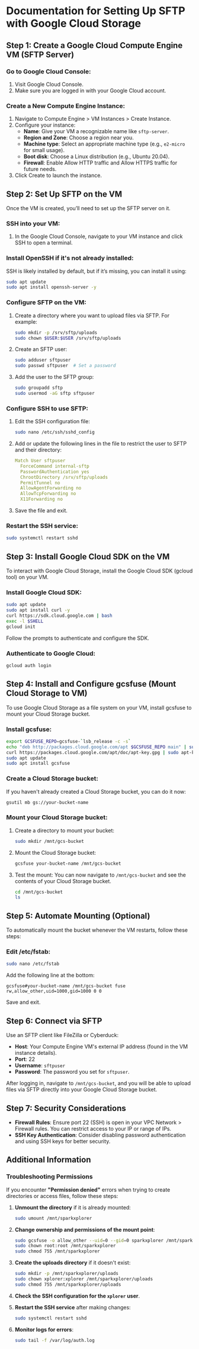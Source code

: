 # Documentation for Setting Up SFTP with Google Cloud Storage

## Step 1: Create a Google Cloud Compute Engine VM (SFTP Server)

### Go to Google Cloud Console:
1. Visit Google Cloud Console.
2. Make sure you are logged in with your Google Cloud account.

### Create a New Compute Engine Instance:
1. Navigate to Compute Engine > VM Instances > Create Instance.
2. Configure your instance:
   - **Name**: Give your VM a recognizable name like `sftp-server`.
   - **Region and Zone**: Choose a region near you.
   - **Machine type**: Select an appropriate machine type (e.g., `e2-micro` for small usage).
   - **Boot disk**: Choose a Linux distribution (e.g., Ubuntu 20.04).
   - **Firewall**: Enable Allow HTTP traffic and Allow HTTPS traffic for future needs.
3. Click Create to launch the instance.

## Step 2: Set Up SFTP on the VM

Once the VM is created, you’ll need to set up the SFTP server on it.

### SSH into your VM:
1. In the Google Cloud Console, navigate to your VM instance and click SSH to open a terminal.

### Install OpenSSH if it's not already installed:
SSH is likely installed by default, but if it’s missing, you can install it using:
```bash
sudo apt update
sudo apt install openssh-server -y
```

### Configure SFTP on the VM:
1. Create a directory where you want to upload files via SFTP. For example:
   ```bash
   sudo mkdir -p /srv/sftp/uploads
   sudo chown $USER:$USER /srv/sftp/uploads
   ```

2. Create an SFTP user:
   ```bash
   sudo adduser sftpuser
   sudo passwd sftpuser  # Set a password
   ```

3. Add the user to the SFTP group:
   ```bash
   sudo groupadd sftp
   sudo usermod -aG sftp sftpuser
   ```

### Configure SSH to use SFTP:
1. Edit the SSH configuration file:
   ```bash
   sudo nano /etc/ssh/sshd_config
   ```
2. Add or update the following lines in the file to restrict the user to SFTP and their directory:
   ```yaml
   Match User sftpuser
     ForceCommand internal-sftp
     PasswordAuthentication yes
     ChrootDirectory /srv/sftp/uploads
     PermitTunnel no
     AllowAgentForwarding no
     AllowTcpForwarding no
     X11Forwarding no
   ```
3. Save the file and exit.

### Restart the SSH service:
```bash
sudo systemctl restart sshd
```

## Step 3: Install Google Cloud SDK on the VM

To interact with Google Cloud Storage, install the Google Cloud SDK (gcloud tool) on your VM.

### Install Google Cloud SDK:
```bash
sudo apt update
sudo apt install curl -y
curl https://sdk.cloud.google.com | bash
exec -l $SHELL
gcloud init
```
Follow the prompts to authenticate and configure the SDK.

### Authenticate to Google Cloud:
```bash
gcloud auth login
```

## Step 4: Install and Configure gcsfuse (Mount Cloud Storage to VM)

To use Google Cloud Storage as a file system on your VM, install gcsfuse to mount your Cloud Storage bucket.

### Install gcsfuse:
```bash
export GCSFUSE_REPO=gcsfuse-`lsb_release -c -s`
echo "deb http://packages.cloud.google.com/apt $GCSFUSE_REPO main" | sudo tee /etc/apt/sources.list.d/gcsfuse.list
curl https://packages.cloud.google.com/apt/doc/apt-key.gpg | sudo apt-key add -
sudo apt update
sudo apt install gcsfuse
```

### Create a Cloud Storage bucket:
If you haven't already created a Cloud Storage bucket, you can do it now:
```bash
gsutil mb gs://your-bucket-name
```

### Mount your Cloud Storage bucket:
1. Create a directory to mount your bucket:
   ```bash
   sudo mkdir /mnt/gcs-bucket
   ```
2. Mount the Cloud Storage bucket:
   ```bash
   gcsfuse your-bucket-name /mnt/gcs-bucket
   ```
3. Test the mount:
   You can now navigate to `/mnt/gcs-bucket` and see the contents of your Cloud Storage bucket.
   ```bash
   cd /mnt/gcs-bucket
   ls
   ```

## Step 5: Automate Mounting (Optional)

To automatically mount the bucket whenever the VM restarts, follow these steps:

### Edit /etc/fstab:
```bash
sudo nano /etc/fstab
```
Add the following line at the bottom:
```shell
gcsfuse#your-bucket-name /mnt/gcs-bucket fuse rw,allow_other,uid=1000,gid=1000 0 0
```
Save and exit.

## Step 6: Connect via SFTP

Use an SFTP client like FileZilla or Cyberduck:

- **Host**: Your Compute Engine VM's external IP address (found in the VM instance details).
- **Port**: 22
- **Username**: `sftpuser`
- **Password**: The password you set for `sftpuser`.

After logging in, navigate to `/mnt/gcs-bucket`, and you will be able to upload files via SFTP directly into your Google Cloud Storage bucket.

## Step 7: Security Considerations

- **Firewall Rules**: Ensure port 22 (SSH) is open in your VPC Network > Firewall rules. You can restrict access to your IP or range of IPs.
- **SSH Key Authentication**: Consider disabling password authentication and using SSH keys for better security.

## Additional Information

### Troubleshooting Permissions

If you encounter **"Permission denied"** errors when trying to create directories or access files, follow these steps:

1. **Unmount the directory** if it is already mounted:
   ```bash
   sudo umount /mnt/sparkxplorer
   ```

2. **Change ownership and permissions of the mount point**:
   ```bash
   sudo gcsfuse -o allow_other --uid=0 --gid=0 sparkxplorer /mnt/sparkxplorer
   sudo chown root:root /mnt/sparkxplorer
   sudo chmod 755 /mnt/sparkxplorer
   ```

3. **Create the uploads directory** if it doesn't exist:
   ```bash
   sudo mkdir -p /mnt/sparkxplorer/uploads
   sudo chown xplorer:xplorer /mnt/sparkxplorer/uploads
   sudo chmod 755 /mnt/sparkxplorer/uploads
   ```

4. **Check the SSH configuration for the `xplorer` user**.

5. **Restart the SSH service** after making changes:
   ```bash
   sudo systemctl restart sshd
   ```

6. **Monitor logs for errors**:
   ```bash
   sudo tail -f /var/log/auth.log
   ```

